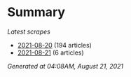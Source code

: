 # Summary
*Latest scrapes*
* [2021-08-20](https://github.com/nuuuwan/news_lk/blob/data/news_lk.2021-08-20.json) (194 articles)
* [2021-08-21](https://github.com/nuuuwan/news_lk/blob/data/news_lk.2021-08-21.json) (6 articles)

*Generated at 04:08AM, August 21, 2021*